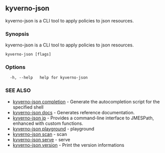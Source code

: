 ## kyverno-json

kyverno-json is a CLI tool to apply policies to json resources.

### Synopsis

kyverno-json is a CLI tool to apply policies to json resources.


```
kyverno-json [flags]
```

### Options

```
  -h, --help   help for kyverno-json
```

### SEE ALSO

* [kyverno-json completion](kyverno-json_completion.md)	 - Generate the autocompletion script for the specified shell
* [kyverno-json docs](kyverno-json_docs.md)	 - Generates reference documentation.
* [kyverno-json jp](kyverno-json_jp.md)	 - Provides a command-line interface to JMESPath, enhanced with custom functions.
* [kyverno-json playground](kyverno-json_playground.md)	 - playground
* [kyverno-json scan](kyverno-json_scan.md)	 - scan
* [kyverno-json serve](kyverno-json_serve.md)	 - serve
* [kyverno-json version](kyverno-json_version.md)	 - Print the version informations

